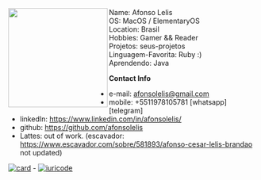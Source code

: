 <img src="Logo.png" align="left" width="200px"/>
Name: Afonso Lelis
<br>
OS: MacOS / ElementaryOS
<br>
Location: Brasil
<br>
Hobbies: Gamer && Reader
<br>
Projetos: seus-projetos
<br>
Linguagem-Favorita: Ruby :)
<br>
Aprendendo: Java


**Contact Info**
- e-mail: afonsolelis@gmail.com
- mobile: +5511978105781 [whatsapp][telegram]
- linkedIn: https://www.linkedin.com/in/afonsolelis/
- github: https://github.com/afonsolelis
- Lattes: out of work. (escavador: https://www.escavador.com/sobre/581893/afonso-cesar-lelis-brandao not updated)

[![card](https://github-readme-stats.vercel.app/api?username=afonsolelis&theme=dark&show_icons=true)](https://github.com/afonsolelis/) - [![iuricode](https://github-readme-stats.vercel.app/api/top-langs/?username=afonsolelis&hide=html&layout=compact&theme=dark)](https://github.com/afonsolelis/)
